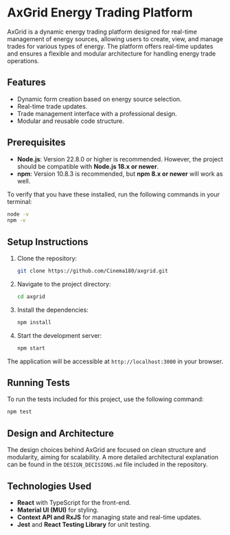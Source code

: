 
# AxGrid Energy Trading Platform

AxGrid is a dynamic energy trading platform designed for real-time management of energy sources, allowing users to create, view, and manage trades for various types of energy. The platform offers real-time updates and ensures a flexible and modular architecture for handling energy trade operations.

## Features
- Dynamic form creation based on energy source selection.
- Real-time trade updates.
- Trade management interface with a professional design.
- Modular and reusable code structure.

## Prerequisites

- **Node.js**: Version 22.8.0 or higher is recommended. However, the project should be compatible with **Node.js 18.x or newer**.
- **npm**: Version 10.8.3 is recommended, but **npm 8.x or newer** will work as well.
  
To verify that you have these installed, run the following commands in your terminal:

```bash
node -v
npm -v
```

## Setup Instructions

1. Clone the repository:
   ```bash
   git clone https://github.com/Cinema180/axgrid.git
   ```

2. Navigate to the project directory:
   ```bash
   cd axgrid
   ```

3. Install the dependencies:
   ```bash
   npm install
   ```

4. Start the development server:
   ```bash
   npm start
   ```

The application will be accessible at `http://localhost:3000` in your browser.

## Running Tests

To run the tests included for this project, use the following command:

```bash
npm test
```

## Design and Architecture

The design choices behind AxGrid are focused on clean structure and modularity, aiming for scalability. A more detailed architectural explanation can be found in the `DESIGN_DECISIONS.md` file included in the repository.

## Technologies Used
- **React** with TypeScript for the front-end.
- **Material UI (MUI)** for styling.
- **Context API and RxJS** for managing state and real-time updates.
- **Jest** and **React Testing Library** for unit testing.
